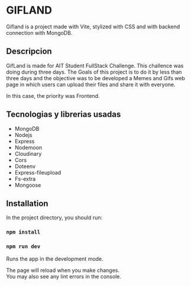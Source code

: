 # GIFLAND

Gifland is a project made with Vite, stylized with CSS and with backend connection with MongoDB.

## Descripcion

GifLand is made for AIT Student FullStack Challenge. This challence was doing during three days. The Goals of this project is to do it by less than three days and the objective was to be developed a Memes and Gifs web page in which users can upload their files and share it with everyone.

In this case, the priority was Frontend.


## Tecnologias y librerias usadas

* MongoDB
* Nodejs
* Express
* Nodemoon
* Cloudinary
* Cors
* Doteenv
* Express-fileupload
* Fs-extra
* Mongoose


## Installation

In the project directory, you should run:

### `npm install`

### `npm run dev`

Runs the app in the development mode.

The page will reload when you make changes.\
You may also see any lint errors in the console.
